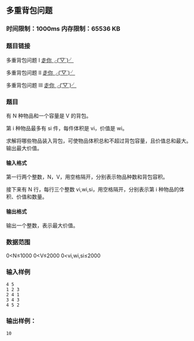 ## 多重背包问题

### 时间限制：1000ms 内存限制：65536 KB

### 题目链接
多重背包问题 I [走你╭(′▽`)╯](https://www.acwing.com/problem/content/4)

多重背包问题 II [走你╭(′▽`)╯](https://www.acwing.com/problem/content/5)

多重背包问题 III [走你╭(′▽`)╯](https://www.acwing.com/problem/content/6)

### 题目
有 N 种物品和一个容量是 V 的背包。

第 i 种物品最多有 si 件，每件体积是 vi，价值是 wi。

求解将哪些物品装入背包，可使物品体积总和不超过背包容量，且价值总和最大。
输出最大价值。

#### 输入格式
第一行两个整数，N，V，用空格隔开，分别表示物品种数和背包容积。

接下来有 N 行，每行三个整数 vi,wi,si，用空格隔开，分别表示第 i 种物品的体积、价值和数量。


#### 输出格式
输出一个整数，表示最大价值。

### 数据范围
0<N≤1000
0<V≤2000
0<vi,wi,si≤2000

### 输入样例
~~~
4 5
1 2 3
2 4 1
3 4 3
4 5 2
~~~
### 输出样例：
~~~
10
~~~